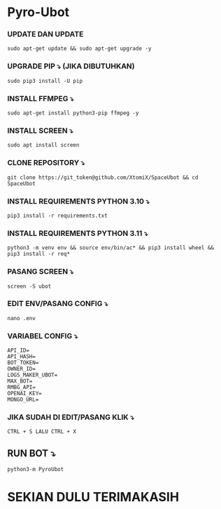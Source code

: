# Pyro-Ubot


### UPDATE DAN UPDATE
```
sudo apt-get update && sudo apt-get upgrade -y
```

### UPGRADE PIP ⤵️ (JIKA DIBUTUHKAN)
```
sudo pip3 install -U pip
```

### INSTALL FFMPEG ⤵️
```
sudo apt-get install python3-pip ffmpeg -y
```

### INSTALL SCREEN ⤵️
```
sudo apt install screen
```

### CLONE REPOSITORY ⤵️
```
git clone https://git_token@github.com/XtomiX/SpaceUbot && cd SpaceUbot
```

### INSTALL REQUIREMENTS PYTHON 3.10 ⤵️
```
pip3 install -r requirements.txt
```

### INSTALL REQUIREMENTS PYTHON 3.11 ⤵️

```
python3 -m venv env && source env/bin/ac* && pip3 install wheel && pip3 install -r req*
```

### PASANG SCREEN ⤵️
```
screen -S ubot
```


### EDIT ENV/PASANG CONFIG ⤵️
```
nano .env
```

### VARIABEL CONFIG ⤵️
```
API_ID= 
API_HASH=
BOT_TOKEN=
OWNER_ID=
LOGS_MAKER_UBOT=
MAX_BOT= 
RMBG_API=
OPENAI_KEY=
MONGO_URL=
```

### JIKA SUDAH DI EDIT/PASANG KLIK ⤵️
```
CTRL + S LALU CTRL + X
```

## RUN BOT ⤵️
```
python3-m PyroUbot
```

# SEKIAN DULU TERIMAKASIH


